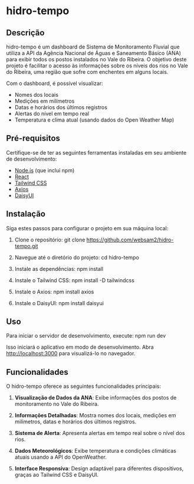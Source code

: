 # hidro-tempo

## Descrição

hidro-tempo é um dashboard de Sistema de Monitoramento Fluvial que utiliza a API da Agência Nacional de Águas e Saneamento Básico (ANA) para exibir todos os postos instalados no Vale do Ribeira. O objetivo deste projeto é facilitar o acesso às informações sobre os níveis dos rios no Vale do Ribeira, uma região que sofre com enchentes em alguns locais.

Com o dashboard, é possível visualizar:
- Nomes dos locais
- Medições em milímetros
- Datas e horários dos últimos registros
- Alertas do nível em tempo real
- Temperatura e clima atual (usando dados do Open Weather Map)

## Pré-requisitos

Certifique-se de ter as seguintes ferramentas instaladas em seu ambiente de desenvolvimento:

- [Node.js](https://nodejs.org/) (que inclui npm)
- [React](https://reactjs.org/)
- [Tailwind CSS](https://tailwindcss.com/)
- [Axios](https://axios-http.com/)
- [DaisyUI](https://daisyui.com/)

## Instalação

Siga estes passos para configurar o projeto em sua máquina local:

1. Clone o repositório:
git clone https://github.com/websam2/hidro-tempo.git

2. Navegue até o diretório do projeto:
cd hidro-tempo

3. Instale as dependências:
npm install

4. Instale o Tailwind CSS:
npm install -D tailwindcss

5. Instale o Axios:
npm install axios

6. Instale o DaisyUI:
npm install daisyui

## Uso

Para iniciar o servidor de desenvolvimento, execute:
npm run dev

Isso iniciará o aplicativo em modo de desenvolvimento. Abra [http://localhost:3000](http://localhost:3000) para visualizá-lo no navegador.

## Funcionalidades

O hidro-tempo oferece as seguintes funcionalidades principais:

1. **Visualização de Dados da ANA**: Exibe informações dos postos de monitoramento no Vale do Ribeira.

2. **Informações Detalhadas**: Mostra nomes dos locais, medições em milímetros, datas e horários dos últimos registros.

3. **Sistema de Alerta**: Apresenta alertas em tempo real sobre o nível dos rios.

4. **Dados Meteorológicos**: Exibe temperatura e condições climáticas atuais usando a API do OpenWeather.

5. **Interface Responsiva**: Design adaptável para diferentes dispositivos, graças ao Tailwind CSS e DaisyUI.